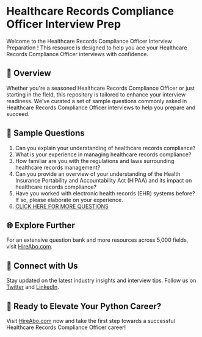 # Healthcare Records Compliance Officer Interview Prep

Welcome to the Healthcare Records Compliance Officer Interview Preparation ! This resource is designed to help you ace your Healthcare Records Compliance Officer interviews with confidence.

## 🚀 Overview

Whether you're a seasoned Healthcare Records Compliance Officer or just starting in the field, this repository is tailored to enhance your interview readiness. We've curated a set of sample questions commonly asked in Healthcare Records Compliance Officer interviews to help you prepare and succeed.

## 📝 Sample Questions

1. Can you explain your understanding of healthcare records compliance?
2. What is your experience in managing healthcare records compliance?
3. How familiar are you with the regulations and laws surrounding healthcare records management?
4. Can you provide an overview of your understanding of the Health Insurance Portability and Accountability Act (HIPAA) and its impact on healthcare records compliance?
5. Have you worked with electronic health records (EHR) systems before? If so, please elaborate on your experience.
6. [CLICK HERE FOR MORE QUESTIONS](https://hireabo.com/job/18_3_50/Healthcare%20Records%20Compliance%20Officer)

## 🌐 Explore Further

For an extensive question bank and more resources across 5,000 fields, visit [HireAbo.com](https://www.hireabo.com).

## 📱 Connect with Us

Stay updated on the latest industry insights and interview tips. Follow us on [Twitter](https://twitter.com/hireabo) and [LinkedIn](https://www.linkedin.com/in/hire-abo-3609972a8/).

## 🚀 Ready to Elevate Your Python Career?

Visit [HireAbo.com](https://www.hireabo.com) now and take the first step towards a successful Healthcare Records Compliance Officer career!